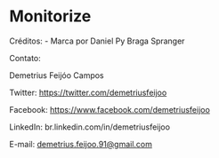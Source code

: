 ﻿Monitorize 
===========

Créditos: 
    - Marca por Daniel Py Braga Spranger

Contato:

Demetrius Feijóo Campos

Twitter: https://twitter.com/demetriusfeijoo

Facebook: https://www.facebook.com/demetriusfeijoo

LinkedIn: br.linkedin.com/in/demetriusfeijoo

E-mail: demetrius.feijoo.91@gmail.com
